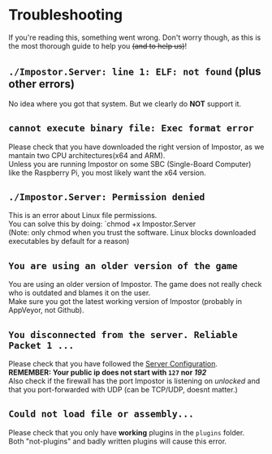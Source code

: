 # Troubleshooting
If you're reading this, something went wrong.
Don't worry though, as this is the most thorough guide to help you ~~(and to help us)~~!

## `./Impostor.Server: line 1: ELF: not found` (plus other errors)
No idea where you got that system. But we clearly do **NOT** support it.

## `cannot execute binary file: Exec format error`
Please check that you have downloaded the right version of Impostor, as we mantain two CPU architectures(x64 and ARM).  
Unless you are running Impostor on some SBC (Single-Board Computer) like the Raspberry Pi, you most likely want the x64 version.

## `./Impostor.Server: Permission denied`
This is an error about Linux file permissions.  
You can solve this by doing: `chmod +x Impostor.Server  
(Note: only chmod when you trust the software. Linux blocks downloaded executables by default for a reason)

## `You are using an older version of the game`
You are using an older version of Impostor. The game does not really check who is outdated and blames it on the user.  
Make sure you got the latest working version of Impostor (probably in AppVeyor, not Github).

## `You disconnected from the server. Reliable Packet 1 ...`
Please check that you have followed the [Server Configuration](Server-configuration.md).  
**REMEMBER: Your public ip does not start with `127` nor *192***  
Also check if the firewall has the port Impostor is listening on *unlocked* and that you port-forwarded with UDP (can be TCP/UDP, doesnt matter.)  

## `Could not load file or assembly...`
Please check that you only have **working** plugins in the `plugins` folder.  
Both "not-plugins" and badly written plugins will cause this error.
